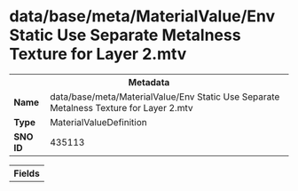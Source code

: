 <h1>data/base/meta/MaterialValue/Env Static Use Separate Metalness Texture for Layer 2.mtv</h1><table><tr><th colspan="100%">Metadata</th></tr><tr><td><b>Name</b></td><td>data/base/meta/MaterialValue/Env Static Use Separate Metalness Texture for Layer 2.mtv</td></tr><tr><td><b>Type</b></td><td>MaterialValueDefinition</td></tr><tr><td><b>SNO ID</b></td><td>435113</td></tr></table>

<table><tr><th colspan="100%">Fields</th></tr></table>

